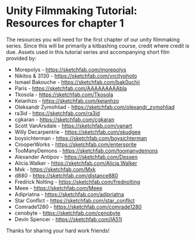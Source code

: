 # Unity Filmmaking Tutorial: Resources for chapter 1
The resources you will need for the first chapter of our unity filmmaking series.
Since this will be primarily a kitbashing course, credit where credit is due. Assets used in this tutorial series and accompanying short film provided by:

* Morepolys - https://sketchfab.com/morepolys
* Nikitos & 3130 - https://sketchfab.com/vrcityphoto
* Ismael Bakouche - https://sketchfab.com/bak0uchii
* Paris - https://sketchfab.com/AAAAAAAAAbla
* Tkosola - https://sketchfab.com/Tkosola
* Keianhzo - https://sketchfab.com/keianhzo
* Oleksandr Zymohliad - https://sketchfab.com/olexandr_zymohliad
* ra3id - https://sketchfab.com/ra3id
* cgkaran - https://sketchfab.com/cgkaran
* Scott VanArsdale - https://sketchfab.com/vanart
* Willy Decarpentrie - https://sketchfab.com/skudgee
* boysichterman - https://sketchfab.com/boysichterman
* CrooperWorks - https://sketchfab.com/entersprite
* TooManyDemons - https://sketchfab.com/toomanydemons
* Alexander Antipov - https://sketchfab.com/Dessen
* Alicia.Walker - https://sketchfab.com/Alicia.Walker
* Mxk - https://sketchfab.com/Mxk
* d880 - https://sketchfab.com/distance880
* Fredrick Nolting - https://sketchfab.com/frednolting
* Meee - https://sketchfab.com/Meee
* Adipriatna - https://sketchfab.com/adipriatna
* Star Conflict - https://sketchfab.com/star_conflict
* Comrade1280 - https://sketchfab.com/comrade1280
* cenobyte - https://sketchfab.com/cenobyte
* Devin Spencer - https://sketchfab.com/IA51I

Thanks for sharing your hard work friends!

